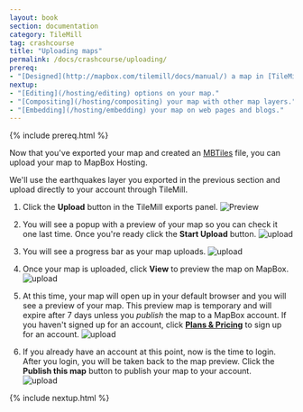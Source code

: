 ```yaml
---
layout: book
section: documentation
category: TileMill
tag: crashcourse
title: "Uploading maps"
permalink: /docs/crashcourse/uploading/
prereq:
- "[Designed](http://mapbox.com/tilemill/docs/manual/) a map in [TileMill](http://mapbox.com/tilemill/)."
nextup:
- "[Editing](/hosting/editing) options on your map."
- "[Compositing](/hosting/compositing) your map with other map layers."
- "[Embedding](/hosting/embedding) your map on web pages and blogs."
---
```

{% include prereq.html %}

Now that you've exported your map and created an [MBTiles](/mbtiles-spec) file, you can upload your map to MapBox Hosting.

We'll use the earthquakes layer you exported in the previous section and upload directly to your account through TileMill.  

1. Click the **Upload** button in the TileMill exports panel. 
  ![Preview](/tilemill/assets/pages/upload-1.png)

2. You will see a popup with a preview of your map so you can check it one last time. Once you're ready click the **Start Upload** button.
  ![upload](/tilemill/assets/pages/upload-2.png)

3. You will see a progress bar as your map uploads. 
  ![upload](/tilemill/assets/pages/upload-2b.png)

4. Once your map is uploaded, click **View** to preview the map on MapBox. 
  ![upload](/tilemill/assets/pages/upload-3.png)

5. At this time, your map will open up in your default browser and you will see a preview of your map. This preview map is temporary and will expire after 7 days unless you *publish* the map to a MapBox account. If you haven't signed up for an account, click **[Plans & Pricing](http://mapbox.com/plans)** to sign up for an account. 
![upload](/tilemill/assets/pages/upload-4.png)

6. If you already have an account at this point, now is the time to login. After you login, you will be taken back to the map preview. Click the **Publish this map** button to publish your map to your account.  
![upload](/tilemill/assets/pages/upload-5.png)

{% include nextup.html %}